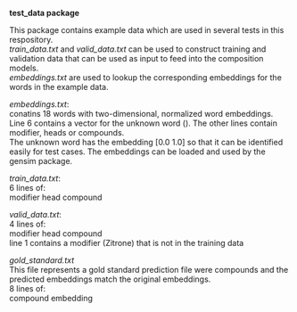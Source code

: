 **test_data package**

This package contains example data which are used in several tests in this respository.<br/>
*train_data.txt* and *valid_data.txt* can be used to construct training and validation data that can be used as input to feed into the composition models.<br/>
*embeddings.txt* are used to lookup the corresponding embeddings for the words in the example data.

*embeddings.txt*:<br/>
conatins 18 words with two-dimensional, normalized word embeddings.<br/>
Line 6 contains a vector for the unknown word (<unk>). The other lines contain modifier, heads or compounds.<br/>
The unknown word has the embedding [0.0 1.0] so that it can be identified easily
for test cases. The embeddings can be loaded and used by the gensim package.

*train_data.txt*:<br/>
6 lines of:<br/>
modifier head compound<br/>

*valid_data.txt*:<br/>
4 lines of:<br/>
modifier head compound<br/>
line 1 contains a modifier (Zitrone) that is not in the training data<br/>

*gold_standard.txt*<br/>
This file represents a gold standard prediction file were compounds and the 
predicted embeddings match the original embeddings. <br/>
8 lines of:<br/>
compound embedding


